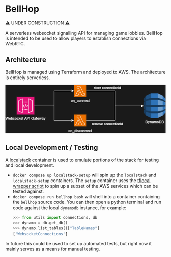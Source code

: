 # BellHop

⚠️ UNDER CONSTRUCTION ⚠️

A serverless websocket signalling API for managing game lobbies. BellHop is intended to be used to allow players to establish connections via WebRTC.

## Architecture

BellHop is managed using Terraform and deployed to AWS. The architecture is entirely serverless.

![Architecture Overview](docs/architecture.png)

## Local Development / Testing

A [localstack](https://www.localstack.cloud) container is used to emulate portions of the stack for testing and local development.

- `docker compose up localstack-setup` will spin up the `localstack` and `localstack-setup` containers. The `setup` container uses the [tflocal wrapper script](https://docs.localstack.cloud/user-guide/integrations/terraform/#tflocal-wrapper-script) to spin up a subset of the AWS services which can be tested against.
- `docker compose run bellhop bash` will shell into a container containing the `bellhop` source code. You can then open a python terminal and run code against the local `dynamodb` instance, for example:
  ```py
  >>> from utils import connections, db
  >>> dynamo = db.get_db()
  >>> dynamo.list_tables()["TableNames"]
  ['WebsocketConnections']
  ```

In future this could be used to set up automated tests, but right now it mainly serves as a means for manual testing.
